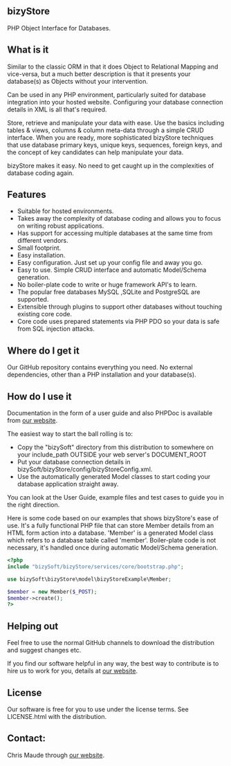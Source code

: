 bizyStore
--------------
PHP Object Interface for Databases.

What is it
-----------
Similar to the classic ORM in that it does Object to Relational Mapping and vice-versa, but a much better 
description is that it presents your database(s) as Objects without your intervention.

Can be used in any PHP environment, particularly suited for database integration into your hosted website. Configuring your database connection details in XML is all that's required.

Store, retrieve and manipulate your data with ease. Use the basics including tables & views, columns & column meta-data through a simple CRUD interface. When you are ready, more sophisticated bizyStore techniques that use database primary keys, unique keys, sequences, foreign keys, and the concept of key candidates can help manipulate your data.

bizyStore makes it easy. No need to get caught up in the complexities of database coding again.

Features
---------
+ Suitable for hosted environments.
+ Takes away the complexity of database coding and allows you to focus on writing robust applications.
+ Has support for accessing multiple databases at the same time from different vendors.
+ Small footprint.
+ Easy installation.
+ Easy configuration. Just set up your config file and away you go.
+ Easy to use. Simple CRUD interface and automatic Model/Schema generation.
+ No boiler-plate code to write or huge framework API's to learn.
+ The popular free databases MySQL ,SQLite and PostgreSQL are supported.
+ Extensible through plugins to support other databases without touching existing core code.
+ Core code uses prepared statements via PHP PDO so your data is safe from SQL injection attacks.

Where do I get it
------------------
Our GitHub repository contains everything you need. No external dependencies, other than a PHP installation and your database(s).

How do I use it
--------------
Documentation in the form of a user guide and also PHPDoc is available from [our website](http://www.bizysoft.com.au).

The easiest way to start the ball rolling is to:

+ Copy the "bizySoft" directory from this distribution to somewhere on your include_path OUTSIDE your web server's DOCUMENT_ROOT
+ Put your database connection details in bizySoft/bizyStore/config/bizyStoreConfig.xml.
+ Use the automatically generated Model classes to start coding your database application straight away. 

You can look at the User Guide, example files and test cases to guide you in the right direction.

Here is some code based on our examples that shows bizyStore's ease of use. It's a fully functional PHP file that can store Member details from an HTML form action into a database. 'Member' is a generated Model class which refers to a database table called 'member'. Boiler-plate code is not necessary, it's handled once during automatic Model/Schema generation.

```php
<?php
include "bizySoft/bizyStore/services/core/bootstrap.php";

use bizySoft\bizyStore\model\bizyStoreExample\Member;

$member = new Member($_POST);
$member->create();
?>
```

Helping out
------------
Feel free to use the normal GitHub channels to download the distribution and suggest changes etc.

If you find our software helpful in any way, the best way to contribute is to hire us to work for you, details at [our website](http://www.bizysoft.com.au/contribute.php).

License
------------
Our software is free for you to use under the license terms. See LICENSE.html with the distribution.

Contact:
--------
Chris Maude through [our website](http://www.bizysoft.com.au).


